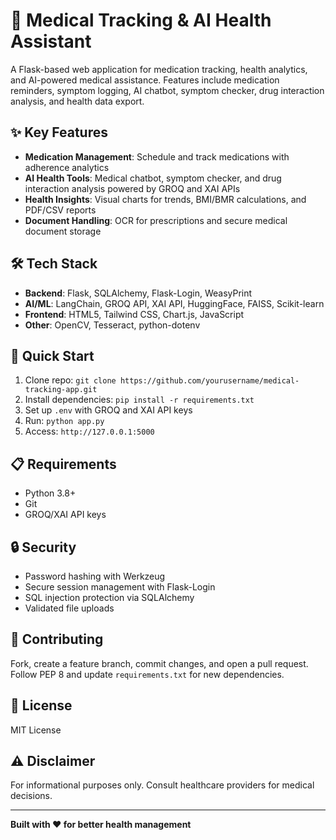 # 🏥 Medical Tracking & AI Health Assistant

A Flask-based web application for medication tracking, health analytics, and AI-powered medical assistance. Features include medication reminders, symptom logging, AI chatbot, symptom checker, drug interaction analysis, and health data export.

## ✨ Key Features
- **Medication Management**: Schedule and track medications with adherence analytics
- **AI Health Tools**: Medical chatbot, symptom checker, and drug interaction analysis powered by GROQ and XAI APIs
- **Health Insights**: Visual charts for trends, BMI/BMR calculations, and PDF/CSV reports
- **Document Handling**: OCR for prescriptions and secure medical document storage

## 🛠️ Tech Stack
- **Backend**: Flask, SQLAlchemy, Flask-Login, WeasyPrint
- **AI/ML**: LangChain, GROQ API, XAI API, HuggingFace, FAISS, Scikit-learn
- **Frontend**: HTML5, Tailwind CSS, Chart.js, JavaScript
- **Other**: OpenCV, Tesseract, python-dotenv

## 🚀 Quick Start
1. Clone repo: `git clone https://github.com/yourusername/medical-tracking-app.git`
2. Install dependencies: `pip install -r requirements.txt`
3. Set up `.env` with GROQ and XAI API keys
4. Run: `python app.py`
5. Access: `http://127.0.0.1:5000`

## 📋 Requirements
- Python 3.8+
- Git
- GROQ/XAI API keys

## 🔒 Security
- Password hashing with Werkzeug
- Secure session management with Flask-Login
- SQL injection protection via SQLAlchemy
- Validated file uploads

## 🤝 Contributing
Fork, create a feature branch, commit changes, and open a pull request. Follow PEP 8 and update `requirements.txt` for new dependencies.

## 📝 License
MIT License

## ⚠️ Disclaimer
For informational purposes only. Consult healthcare providers for medical decisions.

---

**Built with ❤️ for better health management**
